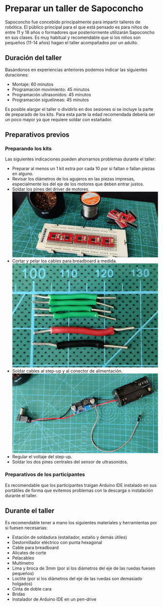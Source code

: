# Preparar un taller de Sapoconcho

Sapoconcho fue concebido principalmente para impartir talleres de robótica. El público principal para el que está pensado es para niños de entre 11 y 18 años o formadores que posteriormente utilizarán Sapoconcho en sus clases. Es muy habitual y recomendable que si los niños son pequeños (11-14 años) hagan el taller acompañados por un adulto.

## Duración del taller
Basándonos en experiencias anteriores podemos indicar las siguientes duraciones:

- Montaje: 60 minutos
- Programación movimiento: 45 minutos
- Programación ultrasonidos: 45 minutos
- Programación siguelineas: 45 minutos

Es posible alargar el taller o dividirlo en dos sesiones si se incluye la parte de preparado de los kits. Para esta parte la edad recomendada debería ser un poco mayor ya que requiere soldar con estañador.

## Preparativos previos

### Preparando los kits

Las siguientes indicaciones pueden ahorrarnos problemas durante el taller:

- Preparar al menos un 1 kit extra por cada 10 por si faltan o fallan piezas en alguno.
- Revisar los diámetros de los agujeros en las piezas impresas, especialmente los del eje de los motores que deben entrar justos.
- Soldar los pines del driver de motores.
![soldering](img/soldering.jpg)
- Cortar y pelar los cables para breadboard a medida.
![wires](img/wires.jpg)
- Soldar cables al step-up y al conector de alimentación.
![stepup_cicuit](img/stepup_cicuit.jpg)
- Regular el voltaje del step-up.
- Soldar los dos pines centrales del sensor de ultrasonidos.

### Preparativos de los participantes
Es recomendable que los participantes traigan Arduino IDE instalado en sus portátiles de forma que evitemos problemas con la descarga o instalación durante el taller.

## Durante el taller

Es recomendable tener a mano los siguientes materiales y herramientas por si fuesen necesarias:
- Estación de soldadura (estañador, estaño y demás útiles)
- Destornillador eléctrico con punta hexagonal
- Cable para breadboard
- Alicates de corte
- Pelacables
- Multímetro
- Lima y broca de 3mm (por si los diámetros del eje de las ruedas fuesen pequeños)
- Loctite (por si los diámetros del eje de las ruedas son demasiado holgados)
- Cinta de doble cara
- Bridas
- Instalador de Arduino IDE en un pen-drive
